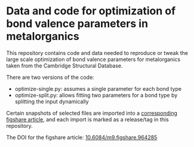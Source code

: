 Data and code for optimization of bond valence parameters in metalorganics
==========================================================================

This repository contains code and data needed to reproduce or tweak the large scale optimization of bond valence parameters for metalorganics taken from the Cambridge Structural Database.

There are two versions of the code:
* optimize-single.py: assumes a single parameter for each bond type
* optimize-split.py: allows fitting two parameters for a bond type by splitting the input dynamically

Certain snapshots of selected files are imported into a [corresponding figshare article](http://figshare.com/articles/Data_and_code_for_optimization_of_bond_valence_parameters_in_metalorganics/964285), and each import is marked as a release/tag in this repository.

The DOI for the figshare article: [10.6084/m9.figshare.964285](http://dx.doi.org/10.6084/m9.figshare.964285)
